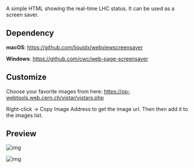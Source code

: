A simple HTML showing the real-time LHC status. It can be used as a screen saver.

## Dependency

**macOS**: https://github.com/liquidx/webviewscreensaver

**Windows**: https://github.com/cwc/web-page-screensaver

## Customize

Choose your favorite images from here: https://op-webtools.web.cern.ch/vistar/vistars.php 

Right-click -> Copy Image Address to get the image url. Then then add it to the images list.

## Preview

![img](https://vistar-capture.s3.cern.ch/lhc1.png)

![img](https://vistar-capture.s3.cern.ch/atlas.png)
